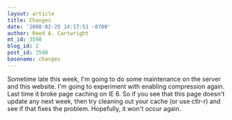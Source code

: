 ```yaml
---
layout: article
title: Changes
date: '2008-02-25 14:17:51 -0700'
author: Reed A. Cartwright
mt_id: 3598
blog_id: 2
post_id: 3598
basename: changes
---
```

Sometime late this week, I'm going to do some maintenance on the server and this website.  I'm going to experiment with enabling compression again.  Last time it broke page caching on IE 6.  So if you see that this page doesn't update any next week, then try cleaning out your cache (or use ctlr-r) and see if that fixes the problem.  Hopefully, it won't occur again.
